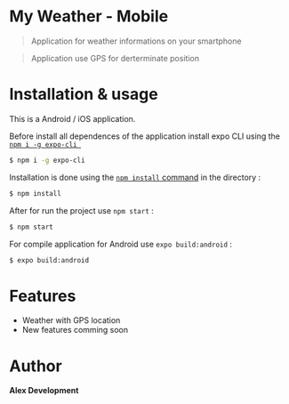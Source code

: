 # My Weather - Mobile
> Application for weather informations on your smartphone

> Application use GPS for derterminate position

# Installation & usage

This is a Android / iOS application.

Before install all dependences of the application install expo CLI using the [`npm i -g expo-cli `](https://www.npmjs.com/package/expo-cli)

```bash
$ npm i -g expo-cli
```

Installation is done using the [`npm install` command](https://docs.npmjs.com/getting-started/installing-npm-packages-locally) in the directory  :

```bash
$ npm install
```

After for run the project use ` npm start ` : 
```bash
$ npm start
```

For compile application for Android use ` expo build:android ` : 
```bash
$ expo build:android
```

# Features

- Weather with GPS location
- New features comming soon

# Author

**Alex Development**